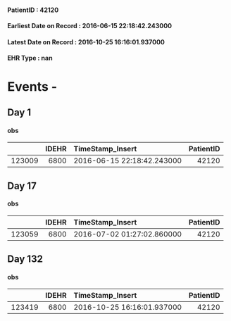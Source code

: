 
#### PatientID : 42120
#### Earliest Date on Record : 2016-06-15 22:18:42.243000
#### Latest Date on Record : 2016-10-25 16:16:01.937000
#### EHR Type : nan

# Events - 

## Day 1

#### obs
|        |   IDEHR | TimeStamp_Insert           |   PatientID |
|-------:|--------:|:---------------------------|------------:|
| 123009 |    6800 | 2016-06-15 22:18:42.243000 |       42120 |


## Day 17

#### obs
|        |   IDEHR | TimeStamp_Insert           |   PatientID |
|-------:|--------:|:---------------------------|------------:|
| 123059 |    6800 | 2016-07-02 01:27:02.860000 |       42120 |


## Day 132

#### obs
|        |   IDEHR | TimeStamp_Insert           |   PatientID |
|-------:|--------:|:---------------------------|------------:|
| 123419 |    6800 | 2016-10-25 16:16:01.937000 |       42120 |


